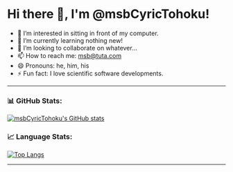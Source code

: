# Hi there 👋, I'm @msbCyricTohoku!

- 👀 I’m interested in sitting in front of my computer.
- 🌱 I’m currently learning nothing new!
- 💞️ I’m looking to collaborate on whatever...
- 📫 How to reach me: msb@tuta.com
- 😄 Pronouns: he, him, his
- ⚡ Fun fact: I love scientific software developments.
---

### 📊 GitHub Stats:

[![msbCyricTohoku's GitHub stats](https://github-readme-stats.vercel.app/api?username=msbCyricTohoku&bg_color=000000)](https://github.com/msbCyricTohoku/github-readme-stats)


### 📈 Language Stats:

[![Top Langs](https://github-readme-stats.vercel.app/api/top-langs/?username=msbCyricTohoku&layout=compact&bg_color=000000)](https://github.com/msbCyricTohoku/github-readme-stats)


---
